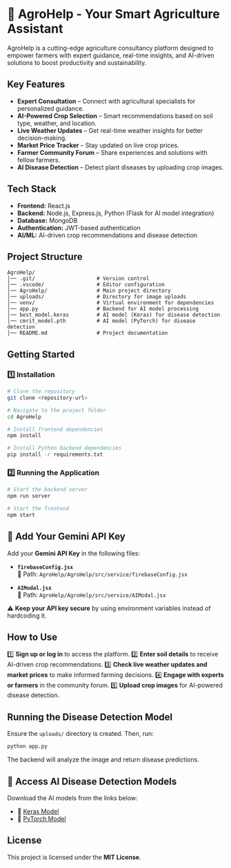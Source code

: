 # 🌱 AgroHelp - Your Smart Agriculture Assistant

AgroHelp is a cutting-edge agriculture consultancy platform designed to empower farmers with expert guidance, real-time insights, and AI-driven solutions to boost productivity and sustainability.

##  Key Features
-  **Expert Consultation** – Connect with agricultural specialists for personalized guidance.
-  **AI-Powered Crop Selection** – Smart recommendations based on soil type, weather, and location.
-  **Live Weather Updates** – Get real-time weather insights for better decision-making.
-  **Market Price Tracker** – Stay updated on live crop prices.
-  **Farmer Community Forum** – Share experiences and solutions with fellow farmers.
-  **AI Disease Detection** – Detect plant diseases by uploading crop images.

##  Tech Stack
- **Frontend:** React.js
- **Backend:** Node.js, Express.js, Python (Flask for AI model integration)
- **Database:** MongoDB
- **Authentication:** JWT-based authentication
- **AI/ML:** AI-driven crop recommendations and disease detection

##  Project Structure
```
AgroHelp/
│── .git/                    # Version control
│── .vscode/                 # Editor configuration
│── AgroHelp/                # Main project directory
│── uploads/                 # Directory for image uploads
│── venv/                    # Virtual environment for dependencies
│── app.py                   # Backend for AI model processing
│── best_model.keras         # AI model (Keras) for disease detection
│── cmrit_model.pth          # AI model (PyTorch) for disease detection
│── README.md                # Project documentation
```

##  Getting Started
### 1️⃣ Installation
```sh
# Clone the repository
git clone <repository-url>

# Navigate to the project folder
cd AgroHelp

# Install frontend dependencies
npm install 

# Install Python backend dependencies
pip install -r requirements.txt
```
### 2️⃣ Running the Application
```sh
# Start the backend server
npm run server

# Start the frontend
npm start
```

## 🔹 Add Your Gemini API Key  

Add your **Gemini API Key** in the following files:  

- **`firebaseConfig.jsx`**  
  📌 Path: `AgroHelp/AgroHelp/src/service/firebaseConfig.jsx`  

- **`AIModal.jsx`**  
  📌 Path: `AgroHelp/AgroHelp/src/service/AIModal.jsx`  

⚠️ **Keep your API key secure** by using environment variables instead of hardcoding it.

##  How to Use
1️⃣ **Sign up or log in** to access the platform.
2️⃣ **Enter soil details** to receive AI-driven crop recommendations.
3️⃣ **Check live weather updates and market prices** to make informed farming decisions.
4️⃣ **Engage with experts or farmers** in the community forum.
5️⃣ **Upload crop images** for AI-powered disease detection.

##  Running the Disease Detection Model
Ensure the `uploads/` directory is created. Then, run:
```sh
python app.py
```
The backend will analyze the image and return disease predictions.

## 🔗 Access AI Disease Detection Models
Download the AI models from the links below:
- 📌 [Keras Model](https://drive.google.com/file/d/1rzkLE0V8QbIfexuF9cvYGf8n1Hw1LVc7/view?usp=drive_link)
- 📌 [PyTorch Model](https://drive.google.com/file/d/1j8u84LM6SEw_CN1tAjoyPi78mM0Ulc3R/view?usp=drive_link)

##  License
This project is licensed under the **MIT License**.
